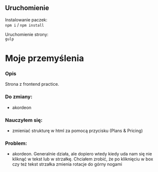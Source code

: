 ## Uruchomienie
Instalowanie paczek:  
`npm i` / `npm install`  

Uruchomienie strony:  
`gulp`


# Moje przemyślenia
### Opis
Strona z frontend practice.
### Do zmiany:
- akordeon

### Nauczyłem się:
- zmieniać strukturę w html za pomocą przycisku (Plans & Pricing)

### Problem:
- akordeon. Generalnie działa, ale dopiero wtedy kiedy uda nam się nie kliknąć w tekst lub w strzałkę. Chciałem zrobić, że po kliknięciu w box czy też tekst strzałka zmienia rotacje do górny nogami
